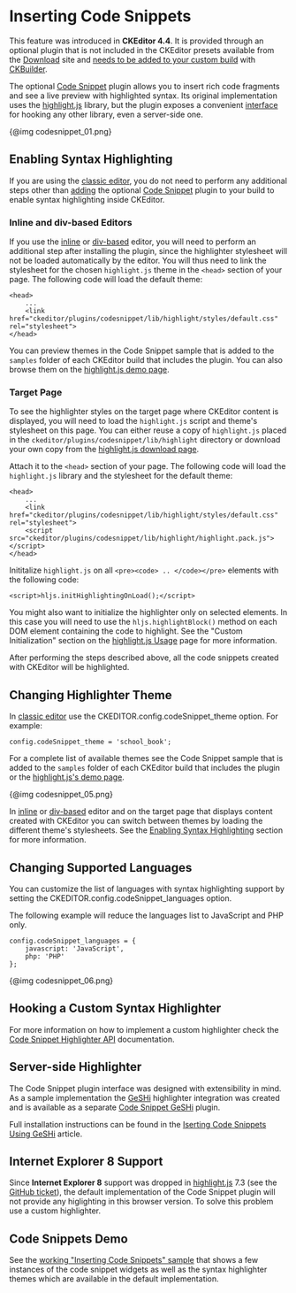 <!--
Copyright (c) 2003-2016, CKSource - Frederico Knabben. All rights reserved.
For licensing, see LICENSE.md.
-->

# Inserting Code Snippets

<p class="requirements">
	This feature was introduced in <strong>CKEditor 4.4</strong>. It is provided through an optional plugin that is not included in the CKEditor presets available from the <a href="http://ckeditor.com/download">Download</a> site and <a href="#!/guide/dev_widget_installation">needs to be added to your custom build</a> with <a href="http://ckeditor.com/builder">CKBuilder</a>.
</p>

The optional [Code Snippet](http://ckeditor.com/addon/codesnippet) plugin allows you to insert rich code fragments and see a live preview with highlighted syntax. Its original implementation uses the [highlight.js](http://highlightjs.org) library, but the plugin exposes a convenient [interface](#!/api/CKEDITOR.plugins.codesnippet.highlighter) for hooking any other library, even a server-side one.

{@img codesnippet_01.png}

## Enabling Syntax Highlighting

If you are using the [classic editor](#!/guide/dev_framed), you do not need to perform any additional steps other than [adding](#!/guide/dev_plugins) the optional [Code Snippet](http://ckeditor.com/addon/codesnippet) plugin to your build to enable syntax highlighting inside CKEditor.

### Inline and div-based Editors

If you use the [inline](#!/guide/dev_inline) or [div-based](http://ckeditor.com/addon/divarea) editor, you will need to perform an additional step after installing the plugin, since the highlighter stylesheet will not be loaded automatically by the editor. You will thus need to link the stylesheet for the chosen `highlight.js` theme in the `<head>` section of your page. The following code will load the default theme:

	<head>
		...
		<link href="ckeditor/plugins/codesnippet/lib/highlight/styles/default.css" rel="stylesheet">
	</head>

<p class="tip">
    You can preview themes in the Code Snippet sample that is added to the <code>samples</code> folder of each CKEditor build that includes the plugin. You can also browse them on the <a href="http://highlightjs.org/static/test.html">highlight.js demo page</a>.
</p>

### Target Page

To see the highlighter styles on the target page where CKEditor content is displayed, you will need to load the `highlight.js` script and theme's stylesheet on this page. You can either reuse a copy of `highlight.js` placed in the `ckeditor/plugins/codesnippet/lib/highlight` directory or download your own copy from the [highlight.js download page](http://highlightjs.org/download).

Attach it to the `<head>` section of your page. The following code will load the `highlight.js` library and the stylesheet for the default theme:

	<head>
		...
		<link href="ckeditor/plugins/codesnippet/lib/highlight/styles/default.css" rel="stylesheet">
		<script src="ckeditor/plugins/codesnippet/lib/highlight/highlight.pack.js"></script>
	</head>

Inititalize `highlight.js` on all `<pre><code> .. </code></pre>` elements with the following code:

	<script>hljs.initHighlightingOnLoad();</script>

<p class="tip">
    You might also want to initialize the highlighter only on selected elements. In this case you will need to use the <code>hljs.highlightBlock()</code> method on each DOM element containing the code to highlight. See the "Custom Initialization" section on the <a href="http://highlightjs.org/usage">highlight.js Usage</a> page for more information.</p>

After performing the steps described above, all the code snippets created with CKEditor will be highlighted.

## Changing Highlighter Theme

In [classic editor](#!/guide/dev_framed) use the CKEDITOR.config.codeSnippet_theme option. For example:

    config.codeSnippet_theme = 'school_book';

For a complete list of available themes see the Code Snippet sample that is added to the <code>samples</code> folder of each CKEditor build that includes the plugin or the [highlight.js's demo page](http://highlightjs.org/static/test.html).

{@img codesnippet_05.png}

In [inline](#!/guide/dev_inline) or [div-based](http://ckeditor.com/addon/divarea) editor and on the target page that displays content created with CKEditor you can switch between themes by loading the different theme's stylesheets. See the [Enabling Syntax Highlighting](#!/guide/dev_codesnippet-section-enabling-syntax-highlighting) section for more information.

## Changing Supported Languages

You can customize the list of languages with syntax highlighting support by setting the CKEDITOR.config.codeSnippet_languages option.

The following example will reduce the languages list to JavaScript and PHP only.

	config.codeSnippet_languages = {
		javascript: 'JavaScript',
		php: 'PHP'
	};

{@img codesnippet_06.png}

## Hooking a Custom Syntax Highlighter

For more information on how to implement a custom highlighter check the [Code Snippet Highlighter API](#!/api/CKEDITOR.plugins.codesnippet.highlighter) documentation.

## Server-side Highlighter

The Code Snippet plugin interface was designed with extensibility in mind. As a sample implementation the [GeSHi](http://qbnz.com/highlighter/) highlighter integration was created and is available as a separate [Code Snippet GeSHi](http://ckeditor.com/addon/codesnippetgeshi) plugin.

Full installation instructions can be found in the [Iserting Code Snippets Using GeSHi](#!/guide/dev_codesnippetgeshi) article.

## Internet Explorer 8 Support

Since **Internet Explorer 8** support was dropped in [highlight.js](http://highlightjs.org) 7.3 (see the [GitHub ticket](https://github.com/isagalaev/highlight.js/issues/280)), the default implementation of the Code Snippet plugin will not provide any higlighting in this browser version. To solve this problem use a custom highlighter.

## Code Snippets Demo 

See the [working "Inserting Code Snippets" sample](../samples/codesnippet.html) that shows a few instances of the code snippet widgets as well as the syntax highlighter themes which are available in the default implementation.